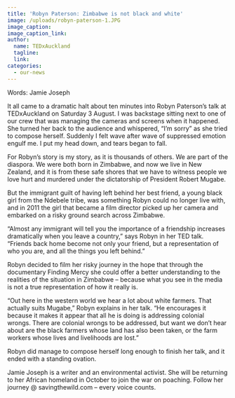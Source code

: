 ```yaml
---
title: 'Robyn Paterson: Zimbabwe is not black and white'
image: /uploads/robyn-paterson-1.JPG
image_caption:
image_caption_link:
author:
  name: TEDxAuckland
  tagline:
  link:
categories:
  - our-news
---
```


Words: Jamie Joseph

It all came to a dramatic halt about ten minutes into Robyn Paterson’s talk at TEDxAuckland on Saturday 3 August. I was backstage sitting next to one of our crew that was managing the cameras and screens when it happened. She turned her back to the audience and whispered, “I’m sorry” as she tried to compose herself. Suddenly I felt wave after wave of suppressed emotion engulf me. I put my head down, and tears began to fall.

For Robyn’s story is my story, as it is thousands of others. We are part of the diaspora. We were both born in Zimbabwe, and now we live in New Zealand, and it is from these safe shores that we have to witness people we love hurt and murdered under the dictatorship of President Robert Mugabe.

But the immigrant guilt of having left behind her best friend, a young black girl from the Ndebele tribe, was something Robyn could no longer live with, and in 2011 the girl that became a film director picked up her camera and embarked on a risky ground search across Zimbabwe.

“Almost any immigrant will tell you the importance of a friendship increases dramatically when you leave a country,” says Robyn in her TED talk. “Friends back home become not only your friend, but a representation of who you are, and all the things you left behind.”

Robyn decided to film her risky journey in the hope that through the documentary Finding Mercy she could offer a better understanding to the realities of the situation in Zimbabwe – because what you see in the media is not a true representation of how it really is.

“Out here in the western world we hear a lot about white farmers. That actually suits Mugabe,” Robyn explains in her talk. “He encourages it because it makes it appear that all he is doing is addressing colonial wrongs. There are colonial wrongs to be addressed, but want we don’t hear about are the black farmers whose land has also been taken, or the farm workers whose lives and livelihoods are lost.”

Robyn did manage to compose herself long enough to finish her talk, and it ended with a standing ovation.

Jamie Joseph is a writer and an environmental activist. She will be returning to her African homeland in October to join the war on poaching. Follow her journey @ savingthewild.com – every voice counts.